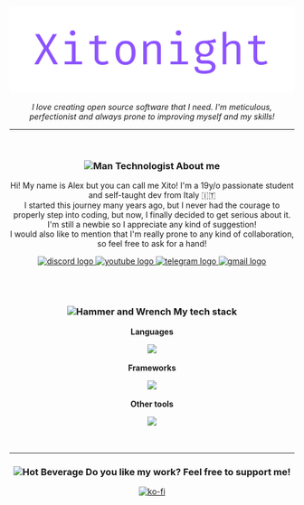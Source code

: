 <p align="center">
    <img src="./assets/xitonight.svg" />
</p>

<p align="center"><i>I love creating open source software that I need. I'm meticulous, perfectionist and always prone to improving myself and my skills!</i></p>
<hr>
<br>

<h3 align="center"> <img src="https://raw.githubusercontent.com/Tarikul-Islam-Anik/Animated-Fluent-Emojis/master/Emojis/People/Man%20Technologist.png" alt="Man Technologist" width="30" height="30" /> About me </h3>

<p align="center">
Hi! My name is Alex but you can call me Xito! I'm a 19y/o passionate student and self-taught dev from Italy 🇮🇹 <br>
I started this journey many years ago, but I never had the courage to properly step into coding, but now, I finally decided to get serious about it. I'm still a newbie so I appreciate any kind of suggestion! <br>
I would also like to mention that I'm really prone to any kind of collaboration, so feel free to ask for a hand! <br>
</p>

<div align="center">
    <a href="https://discord.com/users/423893309749067776">
        <img src="https://raw.githubusercontent.com/maurodesouza/profile-readme-generator/master/src/assets/icons/social/discord/default.svg" width="52" height="40" alt="discord logo"  />
    </a>
    <a href="https://www.youtube.com/@xitonight">
        <img src="https://raw.githubusercontent.com/maurodesouza/profile-readme-generator/master/src/assets/icons/social/youtube/default.svg" width="52" height="40" alt="youtube logo"  />
    </a>
    <a href="https://t.me/Xitonight">
        <img src="https://raw.githubusercontent.com/maurodesouza/profile-readme-generator/master/src/assets/icons/social/telegram/default.svg" width="52" height="40" alt="telegram logo"  />
    </a>
    <a href="mailto:xitonight@gmail.com">
        <img src="https://raw.githubusercontent.com/maurodesouza/profile-readme-generator/master/src/assets/icons/social/gmail/default.svg" width="52" height="40" alt="gmail logo"  />
    </a>
</div>

<br><br>

<h3 align="center"><img src="https://raw.githubusercontent.com/Tarikul-Islam-Anik/Animated-Fluent-Emojis/master/Emojis/Objects/Hammer%20and%20Wrench.png" alt="Hammer and Wrench" width="30" height="30" /> My tech stack </h3>

<p align="center"><strong>Languages</strong></p>
<p align="center">
    <a href="https://skillicons.dev">
        <img src="https://skillicons.dev/icons?i=cpp,ts,py,kotlin,dart,bash,nix,html,css,bootstrap,tailwind" />
    </a>
</p>

<p align="center"><strong>Frameworks</strong></p>
<p align="center">
    <a href="https://skillicons.dev">
        <img src="https://skillicons.dev/icons?i=react,vue,flutter" />
    </a>
</p>


<p align="center"><strong>Other tools</strong></p>
<p align="center">
    <a href="https://skillicons.dev">
        <img src="https://skillicons.dev/icons?i=linux,latex,git,neovim,firebase" />
    </a>
</p>

<br>

<hr>

<h3 align="center"> <img src="https://raw.githubusercontent.com/Tarikul-Islam-Anik/Animated-Fluent-Emojis/master/Emojis/Food/Hot%20Beverage.png" alt="Hot Beverage" width="25" height="25" /> Do you like my work? Feel free to support me! </h3>

<p align="center"><a href="https://ko-fi.com/xitonight"><img src="https://cdn.buymeacoffee.com/buttons/v2/default-yellow.png" height="50" width="210" alt="ko-fi" /></a></p>



